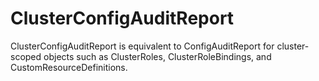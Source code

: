 # ClusterConfigAuditReport

ClusterConfigAuditReport is equivalent to ConfigAuditReport for cluster-scoped objects such as ClusterRoles,
ClusterRoleBindings, and CustomResourceDefinitions.
